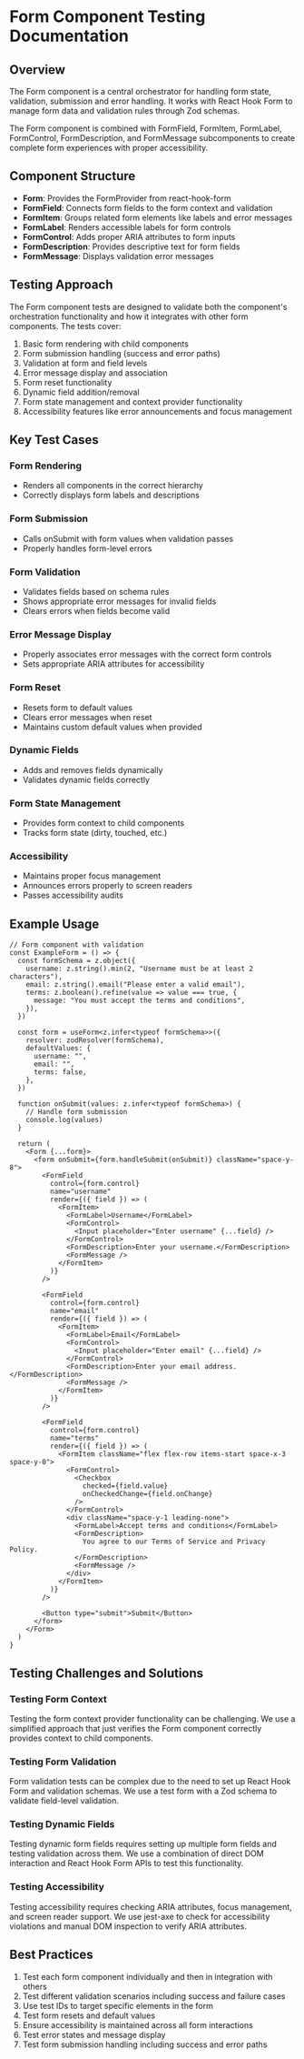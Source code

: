 # Form Component Testing Documentation

## Overview
The Form component is a central orchestrator for handling form state, validation, submission and error handling. It works with React Hook Form to manage form data and validation rules through Zod schemas.

The Form component is combined with FormField, FormItem, FormLabel, FormControl, FormDescription, and FormMessage subcomponents to create complete form experiences with proper accessibility.

## Component Structure
- **Form**: Provides the FormProvider from react-hook-form
- **FormField**: Connects form fields to the form context and validation
- **FormItem**: Groups related form elements like labels and error messages
- **FormLabel**: Renders accessible labels for form controls
- **FormControl**: Adds proper ARIA attributes to form inputs
- **FormDescription**: Provides descriptive text for form fields
- **FormMessage**: Displays validation error messages

## Testing Approach
The Form component tests are designed to validate both the component's orchestration functionality and how it integrates with other form components. The tests cover:

1. Basic form rendering with child components
2. Form submission handling (success and error paths)
3. Validation at form and field levels
4. Error message display and association
5. Form reset functionality
6. Dynamic field addition/removal
7. Form state management and context provider functionality
8. Accessibility features like error announcements and focus management

## Key Test Cases

### Form Rendering
- Renders all components in the correct hierarchy
- Correctly displays form labels and descriptions

### Form Submission
- Calls onSubmit with form values when validation passes
- Properly handles form-level errors

### Form Validation
- Validates fields based on schema rules
- Shows appropriate error messages for invalid fields
- Clears errors when fields become valid

### Error Message Display
- Properly associates error messages with the correct form controls
- Sets appropriate ARIA attributes for accessibility

### Form Reset
- Resets form to default values
- Clears error messages when reset
- Maintains custom default values when provided

### Dynamic Fields
- Adds and removes fields dynamically
- Validates dynamic fields correctly

### Form State Management
- Provides form context to child components
- Tracks form state (dirty, touched, etc.)

### Accessibility
- Maintains proper focus management
- Announces errors properly to screen readers
- Passes accessibility audits

## Example Usage

```tsx
// Form component with validation
const ExampleForm = () => {
  const formSchema = z.object({
    username: z.string().min(2, "Username must be at least 2 characters"),
    email: z.string().email("Please enter a valid email"),
    terms: z.boolean().refine(value => value === true, {
      message: "You must accept the terms and conditions",
    }),
  })

  const form = useForm<z.infer<typeof formSchema>>({
    resolver: zodResolver(formSchema),
    defaultValues: {
      username: "",
      email: "",
      terms: false,
    },
  })

  function onSubmit(values: z.infer<typeof formSchema>) {
    // Handle form submission
    console.log(values)
  }

  return (
    <Form {...form}>
      <form onSubmit={form.handleSubmit(onSubmit)} className="space-y-8">
        <FormField
          control={form.control}
          name="username"
          render={({ field }) => (
            <FormItem>
              <FormLabel>Username</FormLabel>
              <FormControl>
                <Input placeholder="Enter username" {...field} />
              </FormControl>
              <FormDescription>Enter your username.</FormDescription>
              <FormMessage />
            </FormItem>
          )}
        />
        
        <FormField
          control={form.control}
          name="email"
          render={({ field }) => (
            <FormItem>
              <FormLabel>Email</FormLabel>
              <FormControl>
                <Input placeholder="Enter email" {...field} />
              </FormControl>
              <FormDescription>Enter your email address.</FormDescription>
              <FormMessage />
            </FormItem>
          )}
        />
        
        <FormField
          control={form.control}
          name="terms"
          render={({ field }) => (
            <FormItem className="flex flex-row items-start space-x-3 space-y-0">
              <FormControl>
                <Checkbox
                  checked={field.value}
                  onCheckedChange={field.onChange}
                />
              </FormControl>
              <div className="space-y-1 leading-none">
                <FormLabel>Accept terms and conditions</FormLabel>
                <FormDescription>
                  You agree to our Terms of Service and Privacy Policy.
                </FormDescription>
                <FormMessage />
              </div>
            </FormItem>
          )}
        />
        
        <Button type="submit">Submit</Button>
      </form>
    </Form>
  )
}
```

## Testing Challenges and Solutions

### Testing Form Context
Testing the form context provider functionality can be challenging. We use a simplified approach that just verifies the Form component correctly provides context to child components.

### Testing Form Validation
Form validation tests can be complex due to the need to set up React Hook Form and validation schemas. We use a test form with a Zod schema to validate field-level validation.

### Testing Dynamic Fields
Testing dynamic form fields requires setting up multiple form fields and testing validation across them. We use a combination of direct DOM interaction and React Hook Form APIs to test this functionality.

### Testing Accessibility
Testing accessibility requires checking ARIA attributes, focus management, and screen reader support. We use jest-axe to check for accessibility violations and manual DOM inspection to verify ARIA attributes.

## Best Practices

1. Test each form component individually and then in integration with others
2. Test different validation scenarios including success and failure cases
3. Use test IDs to target specific elements in the form
4. Test form resets and default values
5. Ensure accessibility is maintained across all form interactions
6. Test error states and message display
7. Test form submission handling including success and error paths 